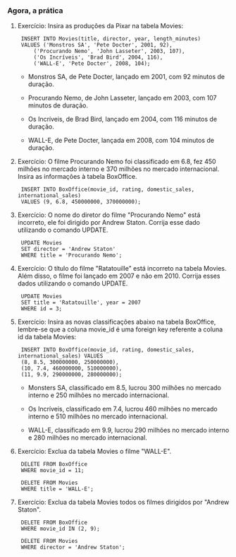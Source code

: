 ### Agora, a prática

1. Exercício: Insira as produções da Pixar na tabela Movies:

        INSERT INTO Movies(title, director, year, length_minutes)
        VALUES ('Monstros SA', 'Pete Docter', 2001, 92),
            ('Procurando Nemo', 'John Lasseter', 2003, 107),
            ('Os Incríveis', 'Brad Bird', 2004, 116),
            ('WALL-E', 'Pete Docter', 2008, 104);


    * Monstros SA, de Pete Docter, lançado em 2001, com 92 minutos de duração.

    * Procurando Nemo, de John Lasseter, lançado em 2003, com 107 minutos de duração.

    * Os Incríveis, de Brad Bird, lançado em 2004, com 116 minutos de duração.

    * WALL-E, de Pete Docter, lançada em 2008, com 104 minutos de duração.

2. Exercício: O filme Procurando Nemo foi classificado em 6.8, fez 450 milhões no mercado interno e 370 milhões no mercado internacional. Insira as informações à tabela BoxOffice.

        INSERT INTO BoxOffice(movie_id, rating, domestic_sales, international_sales) 
        VALUES (9, 6.8, 450000000, 370000000);

3. Exercício: O nome do diretor do filme "Procurando Nemo" está incorreto, ele foi dirigido por Andrew Staton. Corrija esse dado utilizando o comando UPDATE.

        UPDATE Movies 
        SET director = 'Andrew Staton'
        WHERE title = 'Procurando Nemo';


4. Exercício: O título do filme "Ratatouille" está incorreto na tabela Movies. Além disso, o filme foi lançado em 2007 e não em 2010. Corrija esses dados utilizando o comando UPDATE.

        UPDATE Movies 
        SET title = 'Ratatouille', year = 2007
        WHERE id = 3;

5. Exercício: Insira as novas classificações abaixo na tabela BoxOffice, lembre-se que a coluna movie_id é uma foreign key referente a coluna id da tabela Movies:

        INSERT INTO BoxOffice(movie_id, rating, domestic_sales, international_sales) VALUES
        (8, 8.5, 300000000, 250000000),
        (10, 7.4, 460000000, 510000000),
        (11, 9.9, 290000000, 280000000);

    * Monsters SA, classificado em 8.5, lucrou 300 milhões no mercado interno e 250 milhões no mercado internacional.

    * Os Incríveis, classificado em 7.4, lucrou 460 milhões no mercado interno e 510 milhões no mercado internacional.

    * WALL-E, classificado em 9.9, lucrou 290 milhões no mercado interno e 280 milhões no mercado internacional.

6. Exercício: Exclua da tabela Movies o filme "WALL-E".

        DELETE FROM BoxOffice
        WHERE movie_id = 11;

        DELETE FROM Movies 
        WHERE title = 'WALL-E';

7. Exercício: Exclua da tabela Movies todos os filmes dirigidos por "Andrew Staton".

        DELETE FROM BoxOffice
        WHERE movie_id IN (2, 9);

        DELETE FROM Movies
        WHERE director = 'Andrew Staton';